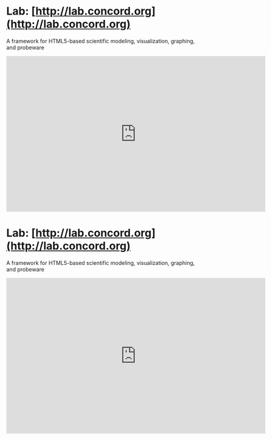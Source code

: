 # Lab: [http://lab.concord.org](http://lab.concord.org)

A framework for HTML5-based scientific modeling, visualization, graphing, and probeware

<iframe width="682px" height="409px" frameborder="no" scrolling="no" allowfullscreen="true" webkitallowfullscreen="true" mozallowfullscreen="true" src="http://lab.concord.org/embeddable.html#interactives/samples/1-oil-and-water-shake.json"></iframe>

# Lab: [http://lab.concord.org](http://lab.concord.org)

A framework for HTML5-based scientific modeling, visualization, graphing, and probeware

<iframe width="682px" height="409px" frameborder="no" scrolling="no" allowfullscreen="true" webkitallowfullscreen="true" mozallowfullscreen="true" src="http://lab.concord.org/embeddable.html#interactives/samples/1-oil-and-water-shake.json"></iframe>

